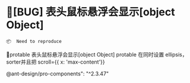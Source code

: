 # 🐛[BUG] 表头鼠标悬浮会显示[object Object]

`📦  Need to reproduce`

🐛protable 表头鼠标悬浮会显示[object Object]
protable 在同时设置 ellipsis，sorter并且把 scroll={{ x: 'max-content'}}

@ant-design/pro-components": "^2.3.47"
